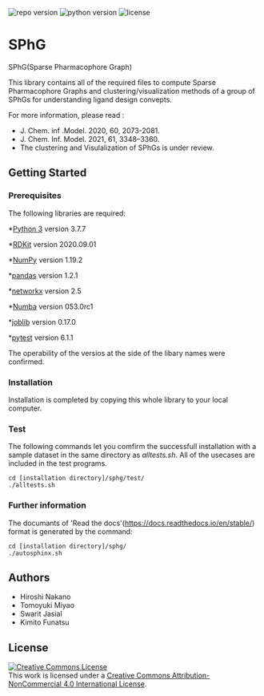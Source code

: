 ![repo version](https://img.shields.io/badge/Version-v.%201.0-green)
![python version](https://img.shields.io/badge/python-v.3.7-blue)
![license](https://img.shields.io/badge/license-CC_BY_4.0-orange)

# SPhG
SPhG(Sparse Pharmacophore Graph)

This library contains all of the required files to compute Sparse Pharmacophore Graphs 
and clustering/visualization methods of a group of SPhGs for understanding ligand design convepts.

For more information, please read : 
* J. Chem. inf .Model. 2020, 60, 2073-2081.
* J. Chem. Inf. Model. 2021, 61, 3348–3360.
* The clustering and Visulalization of SPhGs is under review.

## Getting Started

### Prerequisites

The following libraries are required:

*[Python 3](https://www.python.org/download/releases/3.7/) version 3.7.7

*[RDKit](http://www.rdkit.org/docs/Install.html) version 2020.09.01

*[NumPy](https://scipy.org/install.html) version 1.19.2

*[pandas](https://pandas.pydata.org) version 1.2.1

*[networkx](https://networkx.org) version 2.5

*[Numba](https://numba.pydata.org) version 053.0rc1

*[joblib](https://joblib.readthedocs.io/en/latest/) version 0.17.0

*[pytest](https://pytest.org) version 6.1.1

The operability of the versios at the side of the libary names were confirmed. 

### Installation

Installation is completed by copying this whole library to your local computer.

### Test

The following commands let you comfirm the successfull installation
with a sample dataset in the same directory as _alltests.sh_.
All of the usecases are included in the test programs.

```
cd [installation directory]/sphg/test/
./alltests.sh
```

### Further information

The documants of 'Read the docs'(https://docs.readthedocs.io/en/stable/) format is generated by the command:

```
cd [installation directory]/sphg/
./autosphinx.sh
```


## Authors

* Hiroshi Nakano
* Tomoyuki Miyao
* Swarit Jasial
* Kimito Funatsu

## License

<a rel="license" href="http://creativecommons.org/licenses/by-nc/4.0/"><img alt="Creative Commons License" style="border-width:0" src="https://i.creativecommons.org/l/by-nc/4.0/88x31.png" /></a><br />This work is licensed under a <a rel="license" href="https://creativecommons.org/licenses/by-nc/4.0/">Creative Commons Attribution-NonCommercial 4.0 International License</a>.

